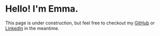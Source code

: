 # Hello! I'm Emma. 
This page is under construction, but feel free to checkout my [GitHub](https://github.com/emmaling27) or [LinkedIn](https://www.linkedin.com/in/emmaformanling/) in the meantime.
